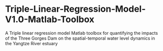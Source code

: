# Triple-Linear-Regression-Model-V1.0-Matlab-Toolbox
A Triple linear regression model Matlab toolbox for quantifying the impacts of the Three Gorges Dam on the spatial-temporal water level dynamics in the Yangtze River estuary

